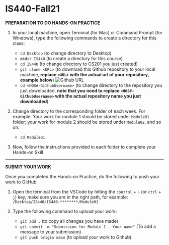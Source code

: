 # IS440-Fall21


**PREPARATION TO DO HANDS-ON PRACTICE**

1. In your local machine, open Terminal (for Mac) or Command Prompt (for Windows), type the following commands to create a directory for this class:  
    * `cd Desktop` (to change directory to Desktop)
    * `mkdir IS440` (to create a directory for this course)
    * `cd IS440` (to change directory to CS201 you just created)
    * `git clone <URL>` (to download this Github repository to your local machine, **replace `<URL>` with the actual url of your repository, example below**)
    ![Github URL](github-url.png)
    * `cd <HOS#-GithubUsername>` (to change directory to the repository you just downloaded, **note that you need to replace `<HOS#-GithubUsername>` with the actual repository name you just downloaded**)

2. Change directory to the corresponding folder of each week. For example: Your work for module 1 should be stored under `Module01` folder; your work for module 2 should be stored under `Module02`, and so on:

    * `cd Module01`

3. Now, follow the instructions provided in each folder to complete your Hands-on Skill

---

**SUBMIT YOUR WORK**

Once you completed the Hands-on Practice, do the following to push your work to GitHub

1. Open the terminal from the VSCode by hitting the `control` + `~` (or `ctrl` + `j`) key, make sure you are in the right path, for example: `/Desktop/IS440/IS440-********/Module01`

2. Type the following command to upload your work:
    * `git add .` (to copy all changes you have made)
    * `git commit -m "Submission for Module 1 - Your name"` (To add a message to your submission)
    * `git push origin main` (to upload your work to Github)
